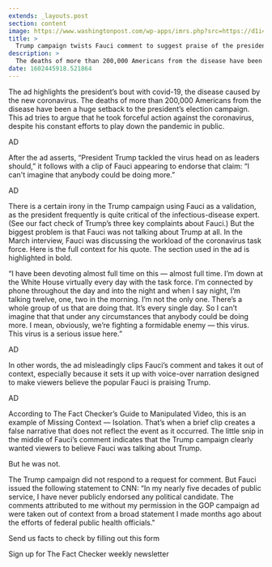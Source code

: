 ```yaml
--- 
extends: _layouts.post 
section: content 
image: https://www.washingtonpost.com/wp-apps/imrs.php?src=https://d1i4t8bqe7zgj6.cloudfront.net/10-11-2020/t_8dea66358bdc42798383636bbbcd1c86_name_Fauci.jpg&w=1440 
title: > 
  Trump campaign twists Fauci comment to suggest praise of the president 
description: > 
  The deaths of more than 200,000 Americans from the disease have been a huge setback to the president’s election campaign.But the biggest problem is that Fauci was not talking about Trump at all.I’m connected by phone throughout the day and into the night and when I say night, I’m talking twelve, one, two in the morning.The little snip in the middle of Fauci’s comment indicates that the Trump campaign clearly wanted viewers to believe Fauci was talking about Trump.The Trump campaign did not respond to a request for comment. 
date: 1602445918.521864 
--- 
```

The ad highlights the president’s bout with covid-19, the disease caused by the new coronavirus. The deaths of more than 200,000 Americans from the disease have been a huge setback to the president’s election campaign. This ad tries to argue that he took forceful action against the coronavirus, despite his constant efforts to play down the pandemic in public.

AD

After the ad asserts, “President Trump tackled the virus head on as leaders should,” it follows with a clip of Fauci appearing to endorse that claim: “I can't imagine that anybody could be doing more.”

AD

There is a certain irony in the Trump campaign using Fauci as a validation, as the president frequently is quite critical of the infectious-disease expert. (See our fact check of Trump’s three key complaints about Fauci.) But the biggest problem is that Fauci was not talking about Trump at all. In the March interview, Fauci was discussing the workload of the coronavirus task force. Here is the full context for his quote. The section used in the ad is highlighted in bold.

“I have been devoting almost full time on this — almost full time. I’m down at the White House virtually every day with the task force. I’m connected by phone throughout the day and into the night and when I say night, I’m talking twelve, one, two in the morning. I’m not the only one. There’s a whole group of us that are doing that. It’s every single day. So I can’t imagine that that under any circumstances that anybody could be doing more. I mean, obviously, we’re fighting a formidable enemy — this virus. This virus is a serious issue here.”

AD

In other words, the ad misleadingly clips Fauci’s comment and takes it out of context, especially because it sets it up with voice-over narration designed to make viewers believe the popular Fauci is praising Trump.

AD

According to The Fact Checker’s Guide to Manipulated Video, this is an example of Missing Context — Isolation. That’s when a brief clip creates a false narrative that does not reflect the event as it occurred. The little snip in the middle of Fauci’s comment indicates that the Trump campaign clearly wanted viewers to believe Fauci was talking about Trump.

But he was not.

The Trump campaign did not respond to a request for comment. But Fauci issued the following statement to CNN: “In my nearly five decades of public service, I have never publicly endorsed any political candidate. The comments attributed to me without my permission in the GOP campaign ad were taken out of context from a broad statement I made months ago about the efforts of federal public health officials."

Send us facts to check by filling out this form

Sign up for The Fact Checker weekly newsletter